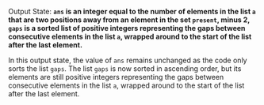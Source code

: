 Output State: **`ans` is an integer equal to the number of elements in the list `a` that are two positions away from an element in the set `present`, minus 2, `gaps` is a sorted list of positive integers representing the gaps between consecutive elements in the list `a`, wrapped around to the start of the list after the last element.**

In this output state, the value of `ans` remains unchanged as the code only sorts the list `gaps`. The list `gaps` is now sorted in ascending order, but its elements are still positive integers representing the gaps between consecutive elements in the list `a`, wrapped around to the start of the list after the last element.